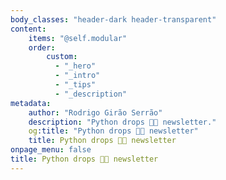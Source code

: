 ```yaml
---
body_classes: "header-dark header-transparent"
content:
    items: "@self.modular"
    order:
        custom:
          - "_hero"
          - "_intro"
          - "_tips"
          - "_description"
metadata:
    author: "Rodrigo Girão Serrão"
    description: "Python drops 🐍💧 newsletter."
    og:title: "Python drops 🐍💧 newsletter"
    title: Python drops 🐍💧 newsletter
onpage_menu: false
title: Python drops 🐍💧 newsletter
---
```

